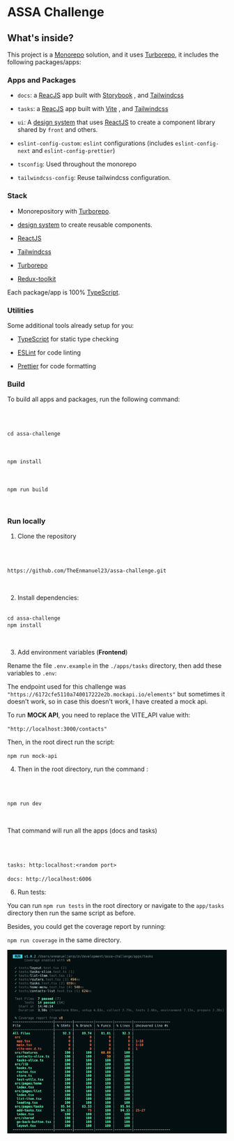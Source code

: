 
# ASSA Challenge

  

  

## What's inside?

  

  

This project is a [Monorepo](https://monorepo.tools/) solution, and it uses [Turborepo](https://turbo.build/repo), it includes the following packages/apps:

  

  

### Apps and Packages

  

  

-  `docs`: a [ReacJS](https://react.dev/) app built with [Storybook](https://storybook.js.org/) , and [Tailwindcss](https://tailwindcss.com/)

-  `tasks`: a [ReacJS](https://react.dev/) app built with [Vite](https://vitejs.dev/) , and [Tailwindcss](https://tailwindcss.com/)

  

-  `ui`: A [design system](https://www.invisionapp.com/inside-design/guide-to-design-systems/) that uses [ReactJS](https://react.dev/) to create a component library shared by `front` and others.

  

-  `eslint-config-custom`: `eslint` configurations (includes `eslint-config-next` and `eslint-config-prettier`)

  

-  `tsconfig`: Used throughout the monorepo

  

-  `tailwindcss-config`: Reuse tailwindcss configuration.

  

  

### Stack

  

- Monorepository with [Turborepo](https://turbo.build/repo).

  

  

- [design system](https://www.invisionapp.com/inside-design/guide-to-design-systems/) to create reusable components.

- [ReactJS](https://react.dev/)

- [Tailwindcss](https://tailwindcss.com/)

- [Turborepo](https://turbo.build/repo)

- [Redux-toolkit](https://redux-toolkit.js.org/)

  

Each package/app is 100% [TypeScript](https://www.typescriptlang.org/).

  

  

### Utilities

  

  

Some additional tools already setup for you:

  

  

- [TypeScript](https://www.typescriptlang.org/) for static type checking

  

- [ESLint](https://eslint.org/) for code linting

  

- [Prettier](https://prettier.io) for code formatting

  

  

### Build

  

  

To build all apps and packages, run the following command:

  

  

```

  

cd assa-challenge

  

npm install

  

npm run build

  

```

  

  

### Run locally

  

  

1. Clone the repository

  

```

  

https://github.com/TheEnmanuel23/assa-challenge.git

  

```

  

2. Install dependencies:

  

```

cd assa-challenge
npm install

  

```

  

3. Add environment variables (**Frontend**)

  

Rename the file `.env.example` in the `./apps/tasks` directory, then add these variables to `.env`:

  

The endpoint used for this challenge was `"https://6172cfe5110a740017222e2b.mockapi.io/elements"` but sometimes it doesn't work, so in case this doesn't work, I have created a mock api.

  

To run **MOCK API**, you need to replace the VITE_API value with:

`"http://localhost:3000/contacts"`

  

Then, in the root direct run the script:

`npm run mock-api`

  
  

4. Then in the root directory, run the command :

  

```

  

npm run dev

  

```

  

  

That command will run all the apps (docs and tasks)

  

```

  

tasks: http:localhost:<random port>

docs: http://localhost:6006

```

6. Run tests:

You can run `npm run tests` in the root directory or navigate to the `app/tasks` directory then run the same script as before.

Besides, you could get the coverage report by running:

`npm run coverage` in the same directory.

  
  

![Alt text](image.png)